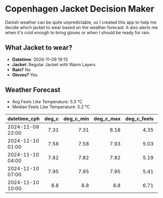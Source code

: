 
# Copenhagen Jacket Decision Maker

Danish weather can be quite unpredictable, so I created this app to help me decide which jacket to wear based on the weather forecast. 
It also alerts me when it's cold enough to bring gloves or when I should be ready for rain.

## What Jacket to wear?

- **Datetime**: 2024-11-09 19:13
- **Jacket**: Regular Jacket with Warm Layers
- **Rain?** No
- **Gloves?** Yes

## Weather Forecast
- Avg Feels Like Temperature: 5.3 °C
- Median Feels Like Temperature: 5.2 °C

| datetime_cph     |   deg_c |   deg_c_min |   deg_c_max |   deg_c_feels | weather   | wind   | rain   |
|:-----------------|--------:|------------:|------------:|--------------:|:----------|:-------|:-------|
| 2024-11-09 22:00 |    7.31 |        7.31 |        8.18 |          4.35 | Clouds    | Low    | None   |
| 2024-11-10 01:00 |    7.58 |        7.58 |        7.93 |          5.03 | Clouds    | Low    | None   |
| 2024-11-10 04:00 |    7.82 |        7.82 |        7.82 |          5.19 | Clouds    | Low    | None   |
| 2024-11-10 07:00 |    7.95 |        7.95 |        7.95 |          5.41 | Clouds    | Low    | None   |
| 2024-11-10 10:00 |    8.8  |        8.8  |        8.8  |          6.71 | Clouds    | Low    | None   |
        